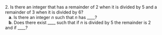 2. Is there an integer that has a remainder of 2 when it is divided by 5 and a remainder of 3 when it is divided by 6?  
   **a**. Is there an integer *n* such that *n* has \_\_\_\_?  
   **b**. Does there exist \_\_\_\_ such that if *n* is divided by 5 the remainder is 2 and if \_\_\_\_?